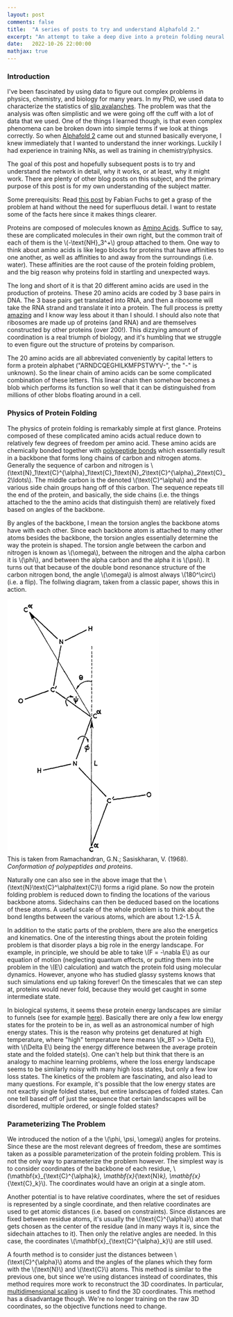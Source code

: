 ```yaml
---
layout: post
comments: false
title:  "A series of posts to try and understand Alphafold 2."
excerpt: "An attempt to take a deep dive into a protein folding neural network from a beginner's point of view."
date:   2022-10-26 22:00:00
mathjax: true
---
```


<h3>Introduction</h3>

I've been fascinated by using data to figure out complex problems in physics, chemistry, and biology for many years. In my PhD, we used data to characterize the statistics of [slip avalanches](https://en.wikipedia.org/wiki/Dislocation_avalanches). The problem was that the analysis was often simplistic and we were going off the cuff with a lot of data that we used. One of the things I learned though, is that even complex phenomena can be broken down into simple terms if we look at things correctly. So when [Alphafold 2](https://www.nature.com/articles/s41586-021-03819-2) came out and stunned basically everyone, I knew immediately that I wanted to understand the inner workings. Luckily I had experience in training NNs, as well as training in chemistry/physics.

The goal of this post and hopefully subsequent posts is to try and understand the network in detail, why it works, or at least, why it might work. There are plenty of other blog posts on this subject, and the primary purpose of this post is for my own understanding of the subject matter.

Some prerequisits: Read [this post](https://fabianfuchsml.github.io/alphafold2/) by Fabian Fuchs to get a grasp of the problem at hand without the need for superfluous detail. I want to restate some of the facts here since it makes things clearer.

Proteins are composed of molecules known as [Amino Acids](https://en.wikipedia.org/wiki/Amino_acid). Suffice to say, these are complicated molecules in their own right, but the common trait of each of them is the  \\(-\text{NH}_3^+\\) group attached to them. One way to think about amino acids is like lego blocks for proteins that have affinities to one another, as well as affinities to and away from the surroundings (i.e. water). These affinities are the root cause of the protein folding problem, and the big reason why proteins fold in startling and unexpected ways.

The long and short of it is that 20 different amino acids are used in the production of proteins. These 20 amino acids are coded by 3 base pairs in DNA. The 3 base pairs get translated into RNA, and then a ribosome will take the RNA strand and translate it into a protein. The full process is pretty [amazing](https://www.youtube.com/watch?v=TfYf_rPWUdY) and I know way less about it than I should. I should also note that ribosomes are made up of proteins (and RNA) and are themselves constructed by other proteins (over 200!). This dizzying amount of coordination is a real triumph of biology, and it's humbling that we struggle to even figure out the structure of proteins by comparison.

The 20 amino acids are all abbreviated conveniently by capital letters to form a protein alphabet ("ARNDCQEGHILKMFPSTWYV-", the "-" is unknown). So the linear chain of amino acids can be some complicated combination of these letters. This linear chain then somehow becomes a blob which performs its function so well that it can be distinguished from millions of other blobs floating around in a cell.

<h3>Physics of Protein Folding</h3>

The physics of protein folding is remarkably simple at first glance. Proteins composed of these complicated amino acids actual reduce down to relatively few degrees of freedom per amino acid. These amino acids are chemically bonded together with [polypeptide bonds](https://en.wikipedia.org/wiki/Peptide_bond) which essentially result in a backbone that forms long chains of carbon and nitrogen atoms. Generally the sequence of carbon and nitrogen is \\(\text{N}_1\text{C}^{\alpha}_1\text{C}_1\text{N}_2\text{C}^{\alpha}_2\text{C}_2\ldots\\). The middle carbon is the denoted \\(\text{C}^\alpha\\) and the various side chain groups hang off of this carbon. The sequence repeats till the end of the protein, and basically, the side chains (i.e. the things attached to the the amino acids that distinguish them) are relatively fixed based on angles of the backbone.

By angles of the backbone, I mean the torsion angles the backbone atoms have with each other. Since each backbone atom is attached to many other atoms besides the backbone, the torsion angles essentially determine the way the protein is shaped. The torsion angle between the carbon and nitrogen is known as \\(\omega\\), between the nitrogen and the alpha carbon it is \\(\phi\\), and between the alpha carbon and the alpha it is \\(\psi\\). It turns out that because of the double bond resonance structure of the carbon nitrogen bond, the angle \\(\omega\\) is almost always \\(180^\circ\\) (i.e. a flip). The follwing diagram, taken from a classic paper, shows this in action.

<div class="imgcap">
<img src="/assets/amino-acid.png"
     width="350"
     height="auto">
<div class="thecap">
  This is taken from Ramachandran, G.N.; Sasiskharan, V. (1968). <em>Conformation of polypeptides and proteins</em>.
</div>
</div>

Naturally one can also see in the above image that the \\(\text{N}\text{C}^\alpha\text{C}\\) forms a rigid plane. So now the protein folding problem is reduced down to finding the locations of the various backbone atoms. Sidechains can then be deduced based on the locations of these atoms. A useful scale of the whole problem is to think about the bond lengths between the various atoms, which are about 1.2-1.5 Å.

In addition to the static parts of the problem, there are also the energetics and kinematics. One of the interesting things about the protein folding problem is that disorder plays a big role in the energy landscape. For example, in principle, we should be able to take \\(F = -\nabla E\\) as our equation of motion (neglecting quantum effects, or putting them into the problem in the \\(E\\) calculation) and watch the protein fold using molecular dynamics. However, anyone who has studied glassy systems knows that such simulations end up taking forever! On the timescales that we can step at, proteins would never fold, because they would get caught in some intermediate state.

In biological systems, it seems these protein energy landscapes are similar to funnels (see for example [here](https://www.ncbi.nlm.nih.gov/pmc/articles/PMC2443096/)). Basically there are only a few low energy states for the protein to be in, as well as an astronomical number of high energy states. This is the reason why proteins get denatured at high temperature, where "high" temperature here means \\(k_BT >> \Delta E\\), with \\(\Delta E\\) being the energy difference between the average protein state and the folded state(s). One can't help but think that there is an analogy to machine learning problems, where the loss energy landscape seems to be similarly noisy with many high loss states, but only a few low loss states. The kinetics of the problem are fascinating, and also lead to many questions. For example, it's possible that the low energy states are not exactly single folded states, but entire landscapes of folded states. Can one tell based off of just the sequence that certain landscapes will be disordered, multiple ordered, or single folded states?

<h3>Parameterizing The Problem</h3>
     
We introduced the notion of a the \\(\phi, \psi, \omega\\) angles for proteins. Since these are the most relevant degrees of freedom, these are somtimes taken as a possible parameterization of the protein folding problem. This is not the only way to parameterize the problem however. The simplest way is to consider coordinates of the backbone of each residue, \\(\mathbf{x}_{\text{C}^{\alpha}_k}, \mathbf{x}_{\text{N}_k}, \mathbf{x}_{\text{C}_k}\\). The coordinates would have an origin at a single atom.
     
Another potential is to have relative coordinates, where the set of residues is represented by a single coordinate, and then relative coordinates are used to get atomic distances (i.e. based on constraints). Since distances are fixed between residue atoms, it's usually the \\(\text{C}^{\alpha}\\) atom that gets chosen as the center of the residue (and in many ways it is, since the sidechain attaches to it). Then only the relative angles are needed. In this case, the coordinates \\(\mathbf{x}_{\text{C}^{\alpha}_k}\\) are still used.
     
A fourth method is to consider just the distances between \\(\text{C}^{\alpha}\\) atoms and the angles of the planes which they form with the \\(\text{N}\\) and \\(\text{C}\\) atoms. This method is similar to the previous one, but since we're using distances instead of coordinates, this method requires more work to reconstruct the 3D coordinates. In particular, [multidimensional scaling](https://en.wikipedia.org/wiki/Multidimensional_scaling) is used to find the 3D coordinates. This method has a disadvantage though. We're no longer training on the raw 3D coordinates, so the objective functions need to change.
